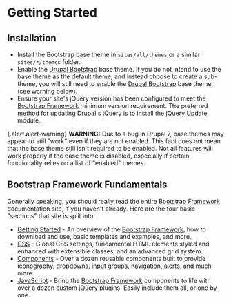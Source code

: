 <!-- @file The "Getting Started" topic. -->
<!-- @defgroup -->
# Getting Started

## Installation
- Install the Bootstrap base theme in `sites/all/themes` or a similar
  `sites/*/themes` folder.
- Enable the [Drupal Bootstrap] base theme. If you do not intend to use the base
  theme as the default theme, and instead choose to create a sub-theme, you will
  still need to enable the [Drupal Bootstrap] base theme (see warning below).
- Ensure your site's jQuery version has been configured to meet the
  [Bootstrap Framework] minimum version requirement. The preferred method for
  updating Drupal's jQuery is to install the [jQuery Update] module.

{.alert.alert-warning} **WARNING:** Due to a bug in Drupal 7, base themes may
appear to still "work" even if they are not enabled. This fact does not mean
that the base theme still isn't required to be enabled. Not all features will
work properly if the base theme is disabled, especially if certain
functionality relies on a list of "enabled" themes.

## Bootstrap Framework Fundamentals
Generally speaking, you should really read the entire [Bootstrap Framework]
documentation site, if you haven't already. Here are the four basic "sections"
that site is split into:

- [Getting Started](http://getbootstrap.com/getting-started) - An overview of
  the [Bootstrap Framework], how to download and use, basic templates and
  examples, and more.
- [CSS](http://getbootstrap.com/css/) - Global CSS settings, fundamental HTML
  elements styled and enhanced with extensible classes, and an advanced grid
  system.
- [Components](http://getbootstrap.com/components/) - Over a dozen reusable
  components built to provide iconography, dropdowns, input groups, navigation,
  alerts, and much more.
- [JavaScript](http://getbootstrap.com/javascript/) - Bring the
  [Bootstrap Framework] components to life with over a dozen custom jQuery
  plugins. Easily include them all, or one by one.

[Drupal Bootstrap]: https://www.drupal.org/project/bootstrap
[Bootstrap Framework]: http://getbootstrap.com
[jQuery Update]: https://drupal.org/project/jquery_update
